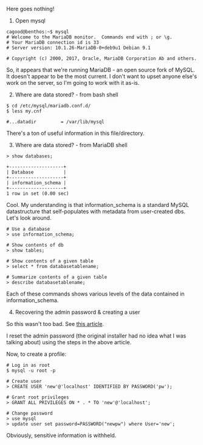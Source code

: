 Here goes nothing!

 1. Open mysql
 ```
cagood@benthos:~$ mysql
# Welcome to the MariaDB monitor.  Commands end with ; or \g.
# Your MariaDB connection id is 33
# Server version: 10.1.26-MariaDB-0+deb9u1 Debian 9.1

# Copyright (c) 2000, 2017, Oracle, MariaDB Corporation Ab and others.
 ```

So, it appears that we're running MariaDB - an open source fork of MySQL. It doesn't appear to be the most current. I don't want to upset anyone else's work on the server, so I'm going to work with it as-is.  

2. Where are data stored? - from bash shell
```
$ cd /etc/mysql/mariadb.conf.d/
$ less my.cnf

#...datadir         = /var/lib/mysql
```
There's a ton of useful information in this file/directory. 

3. Where are data stored? - from MariaDB shell
```
> show databases;

+--------------------+
| Database           |
+--------------------+
| information_schema |
+--------------------+
1 row in set (0.00 sec)
```

Cool. My understanding is that information_schema is a standard MySQL datastructure that self-populates with metadata from user-created dbs. Let's look around. 
```
# Use a database
> use information_schema;

# Show contents of db
> show tables;

# Show contents of a given table
> select * from databasetablename;

# Summarize contents of a given table
> describe databasetablename;
```
Each of these commands shows various levels of the data contained in information_schema. 

4. Recovering the admin password & creating a user

So this wasn't too bad. See [this article](https://www.liberiangeek.net/2014/10/reset-root-password-mariadb-centos-7/).

I reset the admin password (the original installer had no idea what I was talking about) using the steps in the above article. 

Now, to create a profile:
```
# Log in as root
$ mysql -u root -p

# Create user
> CREATE USER 'new'@'localhost' IDENTIFIED BY PASSWORD('pw');

# Grant root privileges
> GRANT ALL PRIVILEGES ON * . * TO 'new'@'localhost';

# Change password
> use mysql
> update user set password=PASSWORD("newpw") where User='new';
```

Obviously, sensitive information is withheld. 



```
